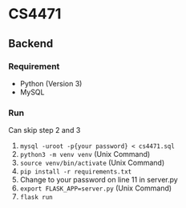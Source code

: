 # CS4471 

## Backend

### Requirement

- Python (Version 3)
- MySQL

### Run
Can skip step 2 and 3

1. `mysql -uroot -p{your password} < cs4471.sql`
2. `python3 -m venv venv` (Unix Command)
3. `source venv/bin/activate` (Unix Command)
4. `pip install -r requirements.txt`
5. Change to your password on line 11 in server.py
7. `export FLASK_APP=server.py` (Unix Command)
8. `flask run`
